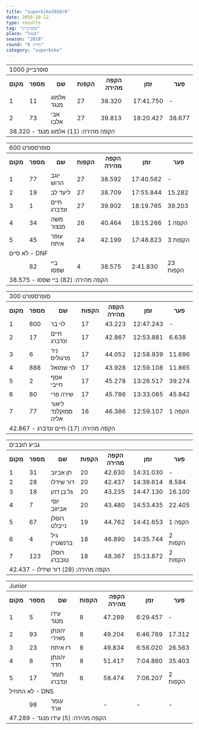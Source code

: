 ```yaml
---
title: "superbike2018r6"
date: 2018-10-12
type: results
tag: "סופרבייק"
place: "פצאל"
season: "2018"
round: "מרוץ 6"
category: "superbike"
---
```

<table class="line_color">
    <tr>
        <td colspan="99" class="title_font">סופרבייק 1000</td>
    </tr>
    <tr class="rnkh_bkcolor">
        <th class="rnkh_font">מקום</th>
        <th class="rnkh_font">מספר</th>
        <th class="rnkh_font">שם</th>
        <th class="rnkh_font">הקפות</th>
        <th class="rnkh_font">הקפה מהירה</th>
        <th class="rnkh_font">זמן</th>
        <th class="rnkh_font">פער</th>
    </tr>
    <tr class="rnk_bkcolor">
        <td class="rnk_font">1</td>
        <td class="rnk_font">11</td>
        <td class="rnk_font">אלמוג מנגד</td>
        <td class="rnk_font">27</td>
        <td class="rnk_font">38.320</td>
        <td class="rnk_font">17:41.750</td>
        <td class="rnk_font">-</td>
    </tr>
    <tr class="rnk_bkcolor">
        <td class="rnk_font">2</td>
        <td class="rnk_font">73</td>
        <td class="rnk_font">אבי אלבז</td>
        <td class="rnk_font">27</td>
        <td class="rnk_font">39.813</td>
        <td class="rnk_font">18:20.427</td>
        <td class="rnk_font">38.677</td>
    </tr>
    <tr>
        <td colspan="99" class="comment_font">הקפה מהירה: (11) אלמוג מנגד - 38.320</td>
    </tr>
</table>
<table class="line_color">
    <tr>
        <td colspan="99" class="title_font">סופרספורט 600</td>
    </tr>
    <tr class="rnkh_bkcolor">
        <th class="rnkh_font">מקום</th>
        <th class="rnkh_font">מספר</th>
        <th class="rnkh_font">שם</th>
        <th class="rnkh_font">הקפות</th>
        <th class="rnkh_font">הקפה מהירה</th>
        <th class="rnkh_font">זמן</th>
        <th class="rnkh_font">פער</th>
    </tr>
    <tr class="rnk_bkcolor">
        <td class="rnk_font">1</td>
        <td class="rnk_font">77</td>
        <td class="rnk_font">יוגב הרוש</td>
        <td class="rnk_font">27</td>
        <td class="rnk_font">38.592</td>
        <td class="rnk_font">17:40.562</td>
        <td class="rnk_font">-</td>
    </tr>
    <tr class="rnk_bkcolor">
        <td class="rnk_font">2</td>
        <td class="rnk_font">19</td>
        <td class="rnk_font">ליעד לב</td>
        <td class="rnk_font">27</td>
        <td class="rnk_font">38.709</td>
        <td class="rnk_font">17:55.844</td>
        <td class="rnk_font">15.282</td>
    </tr>
    <tr class="rnk_bkcolor">
        <td class="rnk_font">3</td>
        <td class="rnk_font">1</td>
        <td class="rnk_font">חיים זנדברג</td>
        <td class="rnk_font">27</td>
        <td class="rnk_font">39.902</td>
        <td class="rnk_font">18:19.765</td>
        <td class="rnk_font">39.203</td>
    </tr>
    <tr class="rnk_bkcolor">
        <td class="rnk_font">4</td>
        <td class="rnk_font">34</td>
        <td class="rnk_font">משה מנצור</td>
        <td class="rnk_font">26</td>
        <td class="rnk_font">40.464</td>
        <td class="rnk_font">18:15.266</td>
        <td class="rnk_font">1 הקפה</td>
    </tr>
    <tr class="rnk_bkcolor">
        <td class="rnk_font">5</td>
        <td class="rnk_font">45</td>
        <td class="rnk_font">עופר איתח</td>
        <td class="rnk_font">24</td>
        <td class="rnk_font">42.199</td>
        <td class="rnk_font">17:48.823</td>
        <td class="rnk_font">3 הקפות</td>
    </tr>
    <tr>
        <td colspan="99" class="subtitle_font">לא סיים - DNF</td>
    </tr>
    <tr class="rnk_bkcolor">
        <td class="rnk_font"></td>
        <td class="rnk_font">82</td>
        <td class="rnk_font">ביי שפסו</td>
        <td class="rnk_font">4</td>
        <td class="rnk_font">38.575</td>
        <td class="rnk_font">2:41.830</td>
        <td class="rnk_font">23 הקפות</td>
    </tr>
    <tr>
        <td colspan="99" class="comment_font">הקפה מהירה: (82) ביי שפסו - 38.575</td>
    </tr>
</table>
<table class="line_color">
    <tr>
        <td colspan="99" class="title_font">סופרספורט 300</td>
    </tr>
    <tr class="rnkh_bkcolor">
        <th class="rnkh_font">מקום</th>
        <th class="rnkh_font">מספר</th>
        <th class="rnkh_font">שם</th>
        <th class="rnkh_font">הקפות</th>
        <th class="rnkh_font">הקפה מהירה</th>
        <th class="rnkh_font">זמן</th>
        <th class="rnkh_font">פער</th>
    </tr>
    <tr class="rnk_bkcolor">
        <td class="rnk_font">1</td>
        <td class="rnk_font">800</td>
        <td class="rnk_font">לוי בר</td>
        <td class="rnk_font">17</td>
        <td class="rnk_font">43.223</td>
        <td class="rnk_font">12:47.243</td>
        <td class="rnk_font">-</td>
    </tr>
    <tr class="rnk_bkcolor">
        <td class="rnk_font">2</td>
        <td class="rnk_font">17</td>
        <td class="rnk_font">חיים זנדברג</td>
        <td class="rnk_font">17</td>
        <td class="rnk_font">42.867</td>
        <td class="rnk_font">12:53.881</td>
        <td class="rnk_font">6.638</td>
    </tr>
    <tr class="rnk_bkcolor">
        <td class="rnk_font">3</td>
        <td class="rnk_font">6</td>
        <td class="rnk_font">ניר מרגוליס</td>
        <td class="rnk_font">17</td>
        <td class="rnk_font">44.052</td>
        <td class="rnk_font">12:58.939</td>
        <td class="rnk_font">11.696</td>
    </tr>
    <tr class="rnk_bkcolor">
        <td class="rnk_font">4</td>
        <td class="rnk_font">888</td>
        <td class="rnk_font">לוי שמואל</td>
        <td class="rnk_font">17</td>
        <td class="rnk_font">43.928</td>
        <td class="rnk_font">12:59.108</td>
        <td class="rnk_font">11.865</td>
    </tr>
    <tr class="rnk_bkcolor">
        <td class="rnk_font">5</td>
        <td class="rnk_font">2</td>
        <td class="rnk_font">אסף חייבי</td>
        <td class="rnk_font">17</td>
        <td class="rnk_font">45.278</td>
        <td class="rnk_font">13:26.517</td>
        <td class="rnk_font">39.274</td>
    </tr>
    <tr class="rnk_bkcolor">
        <td class="rnk_font">6</td>
        <td class="rnk_font">80</td>
        <td class="rnk_font">שירה פרי</td>
        <td class="rnk_font">17</td>
        <td class="rnk_font">45.786</td>
        <td class="rnk_font">13:33.085</td>
        <td class="rnk_font">45.842</td>
    </tr>
    <tr class="rnk_bkcolor">
        <td class="rnk_font">7</td>
        <td class="rnk_font">77</td>
        <td class="rnk_font">ליאור סמוקלנד אליה</td>
        <td class="rnk_font">16</td>
        <td class="rnk_font">46.386</td>
        <td class="rnk_font">12:59.107</td>
        <td class="rnk_font">1 הקפה</td>
    </tr>
    <tr>
        <td colspan="99" class="comment_font">הקפה מהירה: (17) חיים זנדברג - 42.867</td>
    </tr>
</table>
<table class="line_color">
    <tr>
        <td colspan="99" class="title_font">גביע חובבים</td>
    </tr>
    <tr class="rnkh_bkcolor">
        <th class="rnkh_font">מקום</th>
        <th class="rnkh_font">מספר</th>
        <th class="rnkh_font">שם</th>
        <th class="rnkh_font">הקפות</th>
        <th class="rnkh_font">הקפה מהירה</th>
        <th class="rnkh_font">זמן</th>
        <th class="rnkh_font">פער</th>
    </tr>
    <tr class="rnk_bkcolor">
        <td class="rnk_font">1</td>
        <td class="rnk_font">31</td>
        <td class="rnk_font">חן אביוב</td>
        <td class="rnk_font">20</td>
        <td class="rnk_font">42.630</td>
        <td class="rnk_font">14:31.030</td>
        <td class="rnk_font">-</td>
    </tr>
    <tr class="rnk_bkcolor">
        <td class="rnk_font">2</td>
        <td class="rnk_font">28</td>
        <td class="rnk_font">דור שידלו</td>
        <td class="rnk_font">20</td>
        <td class="rnk_font">42.437</td>
        <td class="rnk_font">14:39.614</td>
        <td class="rnk_font">8.584</td>
    </tr>
    <tr class="rnk_bkcolor">
        <td class="rnk_font">3</td>
        <td class="rnk_font">18</td>
        <td class="rnk_font">גל בן דהן</td>
        <td class="rnk_font">20</td>
        <td class="rnk_font">43.235</td>
        <td class="rnk_font">14:47.130</td>
        <td class="rnk_font">16.100</td>
    </tr>
    <tr class="rnk_bkcolor">
        <td class="rnk_font">4</td>
        <td class="rnk_font">7</td>
        <td class="rnk_font">יוסי אביזוב</td>
        <td class="rnk_font">20</td>
        <td class="rnk_font">43.480</td>
        <td class="rnk_font">14:53.435</td>
        <td class="rnk_font">22.405</td>
    </tr>
    <tr class="rnk_bkcolor">
        <td class="rnk_font">5</td>
        <td class="rnk_font">67</td>
        <td class="rnk_font">רוסלן נייבלט</td>
        <td class="rnk_font">19</td>
        <td class="rnk_font">44.762</td>
        <td class="rnk_font">14:41.653</td>
        <td class="rnk_font">1 הקפה</td>
    </tr>
    <tr class="rnk_bkcolor">
        <td class="rnk_font">6</td>
        <td class="rnk_font">4</td>
        <td class="rnk_font">גיל ברנשטיין</td>
        <td class="rnk_font">18</td>
        <td class="rnk_font">46.890</td>
        <td class="rnk_font">14:35.744</td>
        <td class="rnk_font">2 הקפות</td>
    </tr>
    <tr class="rnk_bkcolor">
        <td class="rnk_font">7</td>
        <td class="rnk_font">123</td>
        <td class="rnk_font">רוסלן טובברג ְ</td>
        <td class="rnk_font">18</td>
        <td class="rnk_font">48.367</td>
        <td class="rnk_font">15:13.872</td>
        <td class="rnk_font">2 הקפות</td>
    </tr>
    <tr>
        <td colspan="99" class="comment_font">הקפה מהירה: (28) דור שידלו - 42.437</td>
    </tr>
</table>
<table class="line_color">
    <tr>
        <td colspan="99" class="title_font">Junior</td>
    </tr>
    <tr class="rnkh_bkcolor">
        <th class="rnkh_font">מקום</th>
        <th class="rnkh_font">מספר</th>
        <th class="rnkh_font">שם</th>
        <th class="rnkh_font">הקפות</th>
        <th class="rnkh_font">הקפה מהירה</th>
        <th class="rnkh_font">זמן</th>
        <th class="rnkh_font">פער</th>
    </tr>
    <tr class="rnk_bkcolor">
        <td class="rnk_font">1</td>
        <td class="rnk_font">5</td>
        <td class="rnk_font">עידו מנגד</td>
        <td class="rnk_font">8</td>
        <td class="rnk_font">47.289</td>
        <td class="rnk_font">6:29.457</td>
        <td class="rnk_font">-</td>
    </tr>
    <tr class="rnk_bkcolor">
        <td class="rnk_font">2</td>
        <td class="rnk_font">93</td>
        <td class="rnk_font">יהונתן מאירי</td>
        <td class="rnk_font">8</td>
        <td class="rnk_font">49.204</td>
        <td class="rnk_font">6:46.769</td>
        <td class="rnk_font">17.312</td>
    </tr>
    <tr class="rnk_bkcolor">
        <td class="rnk_font">3</td>
        <td class="rnk_font">23</td>
        <td class="rnk_font">רז איתח</td>
        <td class="rnk_font">8</td>
        <td class="rnk_font">49.834</td>
        <td class="rnk_font">6:56.020</td>
        <td class="rnk_font">26.563</td>
    </tr>
    <tr class="rnk_bkcolor">
        <td class="rnk_font">4</td>
        <td class="rnk_font">8</td>
        <td class="rnk_font">יהונתן חדד</td>
        <td class="rnk_font">8</td>
        <td class="rnk_font">51.417</td>
        <td class="rnk_font">7:04.860</td>
        <td class="rnk_font">35.403</td>
    </tr>
    <tr class="rnk_bkcolor">
        <td class="rnk_font">5</td>
        <td class="rnk_font">17</td>
        <td class="rnk_font">תומר זנדברג</td>
        <td class="rnk_font">6</td>
        <td class="rnk_font">58.474</td>
        <td class="rnk_font">7:06.207</td>
        <td class="rnk_font">2 הקפות</td>
    </tr>
    <tr>
        <td colspan="99" class="subtitle_font">לא התחיל - DNS</td>
    </tr>
    <tr class="rnk_bkcolor">
        <td class="rnk_font"></td>
        <td class="rnk_font">98</td>
        <td class="rnk_font">עומר ארד</td>
        <td class="rnk_font"></td>
        <td class="rnk_font">-</td>
        <td class="rnk_font">-</td>
        <td class="rnk_font">-</td>
    </tr>
    <tr>
        <td colspan="99" class="comment_font">הקפה מהירה: (5) עידו מנגד - 47.289</td>
    </tr>
</table>
